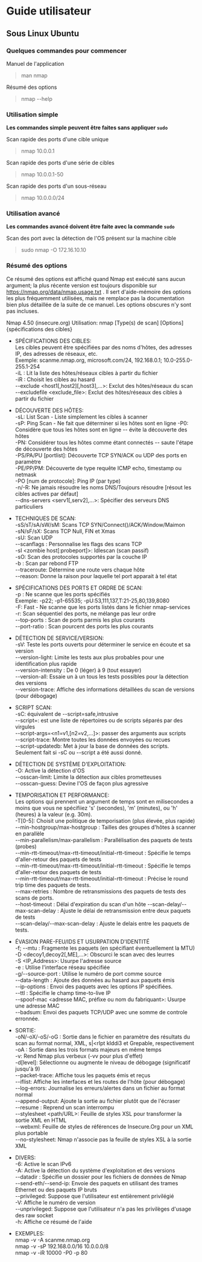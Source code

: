 # Guide utilisateur



## Sous Linux Ubuntu

### Quelques commandes pour commencer

Manuel de l'application
> man nmap  

Résumé des options
> nmap --help  

### Utilisation simple

**Les commandes simple peuvent être faites sans appliquer ``sudo``**  

Scan rapide des ports d'une cible unique
> nmap 10.0.0.1   

Scan rapide des ports d'une série de cibles
> nmap 10.0.0.1-50

Scan rapide des ports d'un sous-réseau
> nmap 10.0.0.0/24

### Utilisation avancé

**Les commandes avancé doivent être faite avec la commande ``sudo``**  

Scan des port avec la détection de l'OS présent sur la machine cible

> sudo nmap -O 172.16.10.10  



### Résumé des options
Ce résumé des options est affiché quand Nmap est exécuté sans aucun argument; la plus récente version est toujours disponible sur https://nmap.org/data/nmap.usage.txt . Il sert d'aide-mémoire des options les plus fréquemment utilisées, mais ne remplace pas la documentation bien plus détaillée de la suite de ce manuel. Les options obscures n'y sont pas incluses.

Nmap 4.50 (insecure.org)
Utilisation: nmap [Type(s) de scan] [Options] {spécifications des cibles}

- SPÉCIFICATIONS DES CIBLES:  
Les cibles peuvent être spécifiées par des noms d'hôtes, des adresses IP, des adresses de réseaux, etc.  
Exemple: scanme.nmap.org, microsoft.com/24, 192.168.0.1; 10.0-255.0-255.1-254  
-iL <inputfilename>: Lit la liste des hôtes/réseaux cibles à partir du fichier  
-iR <num hosts>: Choisit les cibles au hasard  
--exclude <host1[,host2][,host3],...>: Exclut des hôtes/réseaux du scan   
--excludefile <exclude_file>: Exclut des hôtes/réseaux des cibles à partir du fichier  

- DÉCOUVERTE DES HÔTES:  
-sL: List Scan - Liste simplement les cibles à scanner  
-sP: Ping Scan - Ne fait que déterminer si les hôtes sont en ligne -P0: Considère que tous les hôtes sont en ligne -- évite la découverte des hôtes  
-PN: Considérer tous les hôtes comme étant connectés -- saute l'étape de découverte des hôtes  
-PS/PA/PU [portlist]: Découverte TCP SYN/ACK ou UDP des ports en paramètre  
-PE/PP/PM: Découverte de type requête ICMP echo, timestamp ou netmask   
-PO [num de protocole]: Ping IP (par type)  
-n/-R: Ne jamais résoudre les noms DNS/Toujours résoudre [résout les cibles actives par défaut]  
--dns-servers <serv1[,serv2],...>: Spécifier des serveurs DNS particuliers  

- TECHNIQUES DE SCAN:  
-sS/sT/sA/sW/sM: Scans TCP SYN/Connect()/ACK/Window/Maimon   
-sN/sF/sX: Scans TCP Null, FIN et Xmas  
-sU: Scan UDP  
--scanflags <flags>: Personnalise les flags des scans TCP  
-sI <zombie host[:probeport]>: Idlescan (scan passif)  
-sO: Scan des protocoles supportés par la couche IP  
-b <ftp relay host>: Scan par rebond FTP  
--traceroute: Détermine une route vers chaque hôte  
--reason: Donne la raison pour laquelle tel port apparait à tel état  

- SPÉCIFICATIONS DES PORTS ET ORDRE DE SCAN:  
-p <plage de ports>: Ne scanne que les ports spécifiés  
Exemple: -p22; -p1-65535; -pU:53,111,137,T:21-25,80,139,8080  
-F: Fast - Ne scanne que les ports listés dans le fichier nmap-services  
-r: Scan séquentiel des ports, ne mélange pas leur ordre  
--top-ports <nombre>: Scan <nombre> de ports parmis les plus courants  
--port-ratio <ratio>: Scan <ratio> pourcent des ports les plus courants  
 
- DÉTECTION DE SERVICE/VERSION:  
-sV: Teste les ports ouverts pour déterminer le service en écoute et sa version  
--version-light: Limite les tests aux plus probables pour une identification plus rapide  
--version-intensity <niveau>: De 0 (léger) à 9 (tout essayer)  
--version-all: Essaie un à un tous les tests possibles pour la détection des versions  
--version-trace: Affiche des informations détaillées du scan de versions (pour débogage)  

- SCRIPT SCAN:  
-sC: équivalent de --script=safe,intrusive  
--script=<lua scripts>: <lua scripts> est une liste de répertoires ou de scripts séparés par des virgules  
--script-args=<n1=v1,[n2=v2,...]>: passer des arguments aux scripts  
--script-trace: Montre toutes les données envoyées ou recues  
--script-updatedb: Met à jour la base de données des scripts. Seulement fait si -sC ou --script a été aussi donné.  

- DÉTECTION DE SYSTÈME D'EXPLOITATION:  
-O: Active la détection d'OS  
--osscan-limit: Limite la détection aux cibles prometteuses  
--osscan-guess: Devine l'OS de façon plus agressive  

- TEMPORISATION ET PERFORMANCE:  
Les options qui prennent un argument de temps sont en milisecondes a moins que vous ne spécifiiez 's'
(secondes), 'm' (minutes), ou 'h' (heures) à la valeur (e.g. 30m).  
-T[0-5]: Choisit une politique de temporisation (plus élevée, plus rapide)  
--min-hostgroup/max-hostgroup <nombre>: Tailles des groupes d'hôtes à scanner en parallèle  
--min-parallelism/max-parallelism <nombre>: Parallélisation des paquets de tests (probes)  
--min-rtt-timeout/max-rtt-timeout/initial-rtt-timeout <msec>: Spécifie le temps d'aller-retour des paquets de tests  
--min-rtt-timeout/max-rtt-timeout/initial-rtt-timeout <msec>: Spécifie le temps d'aller-retour des paquets de tests  
--min-rtt-timeout/max-rtt-timeout/initial-rtt-timeout <time>: Précise
le round trip time des paquets de tests.  
--max-retries <tries>: Nombre de retransmissions des paquets de tests des scans de ports.  
--host-timeout <msec>: Délai d'expiration du scan d'un hôte  --scan-delay/--max-scan-delay <msec>: Ajuste le délai de retransmission entre deux paquets de tests  
--scan-delay/--max-scan-delay <time>: Ajuste le delais entre les paquets de tests.  

- ÉVASION PARE-FEU/IDS ET USURPATION D'IDENTITÉ  
-f; --mtu <val>: Fragmente les paquets (en spécifiant éventuellement la MTU)  
-D <decoy1,decoy2[,ME],...>: Obscurci le scan avec des leurres  
-S <IP_Address>: Usurpe l'adresse source  
-e <iface>: Utilise l'interface réseau spécifiée  
-g/--source-port <portnum>: Utilise le numéro de port comme source  
--data-length <num>: Ajoute des données au hasard aux paquets émis  
--ip-options <options>: Envoi des paquets avec les options IP spécifiées.   
--ttl <val>: Spécifie le champ time-to-live IP  
--spoof-mac <adresse MAC, préfixe ou nom du fabriquant>: Usurpe une adresse MAC  
--badsum: Envoi des paquets TCP/UDP avec une somme de controle erronnée.  

- SORTIE:  
-oN/-oX/-oS/-oG <file>: Sortie dans le fichier en paramètre des résultats du scan au format normal, XML, s|<rIpt kIddi3 et Grepable, respectivement  
-oA <basename>: Sortie dans les trois formats majeurs en même temps  
-v: Rend Nmap plus verbeux (-vv pour plus d'effet)  
-d[level]: Sélectionne ou augmente le niveau de débogage (significatif jusqu'à 9)  
--packet-trace: Affiche tous les paquets émis et reçus  
--iflist: Affiche les interfaces et les routes de l'hôte (pour débogage)  
--log-errors: Journalise les erreurs/alertes dans un fichier au format normal  
--append-output: Ajoute la sortie au fichier plutôt que de l'écraser   
--resume <filename>: Reprend un scan interrompu  
--stylesheet <path/URL>: Feuille de styles XSL pour transformer la sortie XML en HTML  
--webxml: Feuille de styles de références de Insecure.Org pour un XML plus portable   
--no-stylesheet: Nmap n'associe pas la feuille de styles XSL à la sortie XML  

- DIVERS:  
-6: Active le scan IPv6  
-A: Active la détection du système d'exploitation et des versions  
--datadir <dirname>: Spécifie un dossier pour les fichiers de données de Nmap  
--send-eth/--send-ip: Envoie des paquets en utilisant des trames Ethernet ou des paquets IP bruts  
--privileged: Suppose que l'utilisateur est entièrement privilégié   
-V: Affiche le numéro de version  
--unprivileged: Suppose que l'utilisateur n'a pas les privilèges d'usage des raw socket  
-h: Affiche ce résumé de l'aide  

- EXEMPLES:  
nmap -v -A scanme.nmap.org  
nmap -v -sP 192.168.0.0/16 10.0.0.0/8  
nmap -v -iR 10000 -P0 -p 80  
